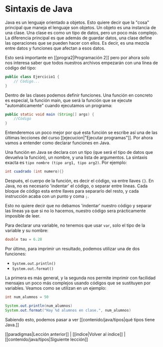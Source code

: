 # Sintaxis de Java

Java es un lenguaje orientado a objetos. Esto quiere decir que la "cosa" principal que maneja el lenguaje son objetos. Un objeto es una instancia de una clase. Una clase es como un tipo de datos, pero un poco más complejo. La diferencia principal es que además de guardar datos, una clase define las operaciones que se pueden hacer con ellos. Es decir, es una mezcla entre datos y funciones que afectan a esos datos.

Esto será importante en [[progra2|Programación 2]] pero por ahora solo nos interesa saber que todos nuestros archivos empezarán con una línea de código del tipo:

```java
public class Ejercicio1 {
    // Código...
}
```

Dentro de las clases podemos definir funciones. Una función en concreto es especial, la función main, que será la función que se ejecute "automáticamente" cuando ejecutamos un programa:

```java
public static void main (String[] args) {
    //Código
}
```

Entenderemos un poco mejor por qué esta función se escribe así una de las últimas lecciones del curso [[ejecucion|"Ejecutar programas"]]. Por ahora vamos a entender como declarar funciones en Java.

Una función en Java se declara con un tipo (que será el tipo de datos que devuelva la función), un nombre, y una lista de argumentos. La sintaxis exacta es `tipo nombre (tipo arg1, tipo arg2)`. Por ejemplo:

```java
int cuadrado (int numero){}
```

Después, el cuerpo de la función, es decir el código, va entre llaves `{}`. En Java, no es necesario 'indentar' el código, o separar entre líneas. Cada bloque de código esta entre llaves para separarlo del resto, y cada instrucción acaba con un punto y coma `;`.

Esto no quiere decir que no debamos 'indentar' nuestro código y separar las líneas ya que si no lo hacemos, nuestro código sera prácticamente imposible de leer.

Para declarar una variable, no tenemos que usar `var`, solo el tipo de la variable y su nombre:

```java
double tau = 6.28
```

Por último, para imprimir un resultado, podemos utilizar una de dos funciones:
- `System.out.println()`
- `System.out.format()`

La primera es más general, y la segunda nos permite imprimir con facilidad mensajes un poco más complejos usando códigos que se sustituyen por variables. Veamos como se utilizan en un ejemplo:

```java
int num_alumnos = 50

System.out.println(num_alumnos)
System.out.format("Hay %d alumnos en clase.", num_alumnos)
```

Sabiendo esto, podemos pasar a ver [[contenido/java/tipos|qué tipos tiene Java.]]

[[paradigmas|Lección anterior]] | [[indice|Volver al índice]] | [[contenido/java/tipos|Siguiente lección]]